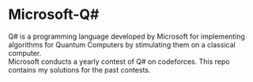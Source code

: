 # Microsoft-Q#
Q# is a programming language developed by Microsoft for implementing algorithms for Quantum Computers by stimulating them on a classical computer.<br/>
Microsoft conducts a yearly contest of Q# on codeforces. This repo contains my solutions for the past contests.
